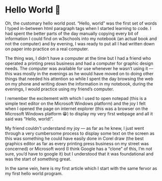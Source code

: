 # Hello World 🎉

Oh, the customary hello world post. “Hello, world” was the first set of words I
typed in-between html paragraph tags when I started learning to code. I had
spent the better parts of the day manually copying every bit of information I
could find on w3schools into my notebook (an actual book and not the computer)
and by evening, I was ready to put all I had written down on paper into practice
on a real computer.

The thing was, I didn’t have a computer at the time but I had a friend who
operated a printing press business and had a computer for graphic design needs.
The computer was available for use whenever he wasn’t using it — this was mostly
in the evenings as he would have moved on to doing other things that needed his
attention so while I spent the day browsing the web on my phone and writing down
the information in my notebook, during the evenings, I would practice using my
friend’s computer.

I remember the excitement with which I used to open notepad (this is a
simple text editor on the Microsoft Windows platform) and the joy I felt when I
opened the page on internet explorer (this was a browser on the Microsoft
Windows platform 😁) to display my very first webpage and all it said was
“Hello, world!”.

My friend couldn’t understand my joy — as far as he knew, I just went through a
very cumbersome process to display some text on the screen as this was something
he could have easily done in Corel draw (the best graphics editor as far as
every printing press business on my street was concerned) or Microsoft word
(I think Google has a “clone” of this, I’m not sure, you’d have to google it)
but I understood that it was foundational and was the start of something great.

In the same vein, here is my first article which I start with the same fervor as
my first hello world program.
